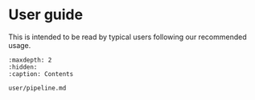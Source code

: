 # User guide

This is intended to be read by typical users following our recommended usage.

```{toctree}
:maxdepth: 2
:hidden:
:caption: Contents

user/pipeline.md
```
